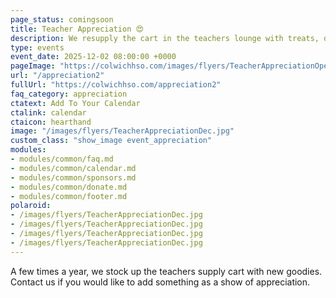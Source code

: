 ```yaml
---
page_status: comingsoon
title: Teacher Appreciation 😍
description: We resupply the cart in the teachers lounge with treats, drinks, supplies and more.
type: events
event_date: 2025-12-02 08:00:00 +0000
pageImage: "https://colwichhso.com/images/flyers/TeacherAppreciationOpenGraph.jpg"
url: "/appreciation2"
fullUrl: "https://colwichhso.com/appreciation2"
faq_category: appreciation
ctatext: Add To Your Calendar
ctalink: calendar
ctaicon: hearthand
image: "/images/flyers/TeacherAppreciationDec.jpg"
custom_class: "show_image event_appreciation"
modules:
- modules/common/faq.md
- modules/common/calendar.md
- modules/common/sponsors.md
- modules/common/donate.md
- modules/common/footer.md
polaroid: 
- /images/flyers/TeacherAppreciationDec.jpg
- /images/flyers/TeacherAppreciationDec.jpg
- /images/flyers/TeacherAppreciationDec.jpg
- /images/flyers/TeacherAppreciationDec.jpg
---
```

A few times a year, we stock up the teachers supply cart with new goodies. Contact us if you would like to add something as a show of appreciation.